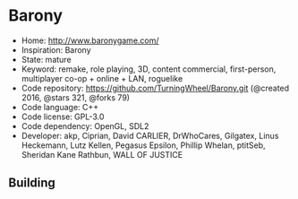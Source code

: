 # Barony

- Home: http://www.baronygame.com/
- Inspiration: Barony
- State: mature
- Keyword: remake, role playing, 3D, content commercial, first-person, multiplayer co-op + online + LAN, roguelike
- Code repository: https://github.com/TurningWheel/Barony.git (@created 2016, @stars 321, @forks 79)
- Code language: C++
- Code license: GPL-3.0
- Code dependency: OpenGL, SDL2
- Developer: akp, Ciprian, David CARLIER, DrWhoCares, Gilgatex, Linus Heckemann, Lutz Kellen, Pegasus Epsilon, Phillip Whelan, ptitSeb, Sheridan Kane Rathbun, WALL OF JUSTICE

## Building

